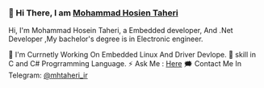 ### 👋 Hi There, I am [Mohammad Hosien Taheri](https://github.com/hardphoenix)

Hi, I'm Mohammad Hosein Taheri, a Embedded developer, And .Net Developer ,My bachelor's degree is in Electronic engineer.


🔭 I'm Currnetly Working On Embedded Linux And Driver Devlope.
🍃 skill in C  and C# Progrramming Language.
⚡ Ask Me : [Here](https://github.com/hardphoenix/hardphoenix/issues/1)
🗯️ Contact Me In Telegram: [@mhtaheri_ir](https://t.me/mhtaheri_ir) 

